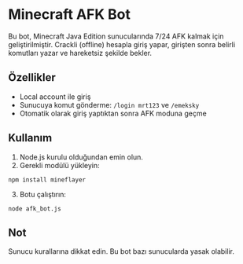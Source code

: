 # Minecraft AFK Bot

Bu bot, Minecraft Java Edition sunucularında 7/24 AFK kalmak için geliştirilmiştir.
Crackli (offline) hesapla giriş yapar, girişten sonra belirli komutları yazar ve hareketsiz şekilde bekler.

## Özellikler
- Local account ile giriş
- Sunucuya komut gönderme: `/login mrt123` ve `/emeksky`
- Otomatik olarak giriş yaptıktan sonra AFK moduna geçme

## Kullanım

1. Node.js kurulu olduğundan emin olun.
2. Gerekli modülü yükleyin:

```
npm install mineflayer
```

3. Botu çalıştırın:

```
node afk_bot.js
```

## Not
Sunucu kurallarına dikkat edin. Bu bot bazı sunucularda yasak olabilir.